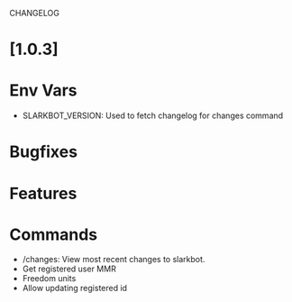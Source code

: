 
CHANGELOG


# [1.0.3]

# Env Vars
- SLARKBOT\_VERSION: Used to fetch changelog for changes command

# Bugfixes

# Features

# Commands
- /changes: View most recent changes to slarkbot.
- Get registered user MMR
- Freedom units
- Allow updating registered id

